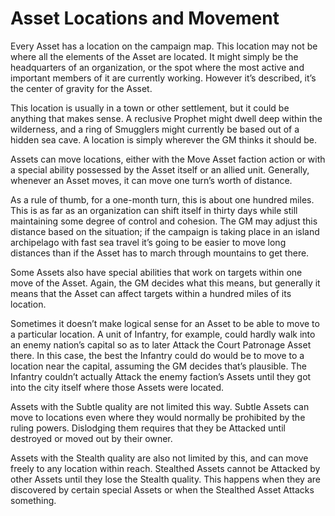 # Asset Locations and Movement

Every Asset has a location on the campaign map. This location may
not be where all the elements of the Asset are located. It might simply
be the headquarters of an organization, or the spot where the most
active and important members of it are currently working. However
it’s described, it’s the center of gravity for the Asset.

This location is usually in a town or other settlement, but it could
be anything that makes sense. A reclusive Prophet might dwell deep
within the wilderness, and a ring of Smugglers might currently be
based out of a hidden sea cave. A location is simply wherever the
GM thinks it should be.

Assets can move locations, either with the Move Asset faction
action or with a special ability possessed by the Asset itself or an
allied unit. Generally, whenever an Asset moves, it can move one
turn’s worth of distance.

As a rule of thumb, for a one-month turn, this is about one hundred
miles. This is as far as an organization can shift itself in thirty days
while still maintaining some degree of control and cohesion. The GM
may adjust this distance based on the situation; if the campaign is
taking place in an island archipelago with fast sea travel it’s going
to be easier to move long distances than if the Asset has to march
through mountains to get there.

Some Assets also have special abilities that work on targets within
one move of the Asset. Again, the GM decides what this means, but
generally it means that the Asset can affect targets within a hundred
miles of its location.

Sometimes it doesn’t make logical sense for an Asset to be able to
move to a particular location. A unit of Infantry, for example, could
hardly walk into an enemy nation’s capital so as to later Attack the
Court Patronage Asset there. In this case, the best the Infantry could
do would be to move to a location near the capital, assuming the
GM decides that’s plausible. The Infantry couldn’t actually Attack the
enemy faction’s Assets until they got into the city itself where those
Assets were located.

Assets with the Subtle quality are not limited this way. Subtle Assets
can move to locations even where they would normally be prohibited
by the ruling powers. Dislodging them requires that they be Attacked
until destroyed or moved out by their owner.

Assets with the Stealth quality are also not limited by this, and can
move freely to any location within reach. Stealthed Assets cannot
be Attacked by other Assets until they lose the Stealth quality. This
happens when they are discovered by certain special Assets or when
the Stealthed Asset Attacks something.
